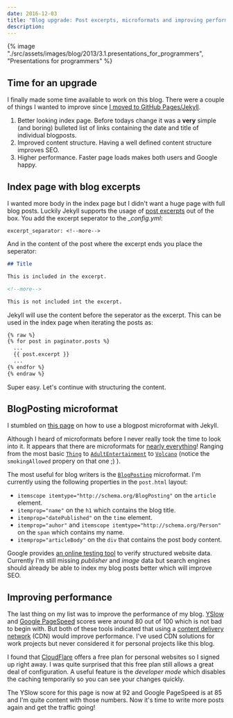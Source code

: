 ```yaml
---
date: 2016-12-03
title: "Blog upgrade: Post excerpts, microformats and improving performance"
description:
---
```


{% image "./src/assets/images/blog/2013/3.1.presentations_for_programmers", "Presentations for programmers" %}

## Time for an upgrade

I finally made some time available to work on this blog. There were a couple of things I wanted to improve since [I moved to GitHub Pages/Jekyll](/articles/moving-my-blog-i-love-github-and-markdown).

1. Better looking index page. Before todays change it was a __very__ simple (and boring) bulleted list of links containing the date and title of individual blogposts.
2. Improved content structure. Having a well defined content structure improves SEO. 
3. Higher performance. Faster page loads makes both users and Google happy. 

## Index page with blog excerpts

I wanted more body in the index page but I didn't want a huge page with full blog posts. 
Luckily Jekyll supports the usage of [post excerpts](https://jekyllrb.com/docs/posts/#post-excerpts) out of the box. You add the excerpt seperator to the __config.yml_: 

`excerpt_separator: <!--more-->`

And in the content of the post where the excerpt ends you place the seperator:

```markdown
## Title

This is included in the excerpt.

<!--more-->

This is not included int the excerpt.

```

Jekyll will use the content before the seperator as the excerpt. This can be used in the index page when iterating the posts as:

```markdown
{% raw %}
{% for post in paginator.posts %}
  ...
  {{ post.excerpt }}
  ...
{% endfor %}
{% endraw %}
```

Super easy. Let's continue with structuring the content.

## BlogPosting microformat

I stumbled on [this page](http://greyfocus.com/2015/05/schema.org-microformat-jekyll/) on how to use a blogpost microformat with Jekyll.

Although I heard of microformats before I never really took the time to look into it. It appears that there are microformats for [nearly everything](https://schema.org/docs/full.html)!
Ranging from the most basic [`Thing`](https://schema.org/Thing) to [`AdultEntertainment`](https://schema.org/AdultEntertainment) to [`Volcano`](https://schema.org/Volcano) (notice the `smokingAllowed` propery on that one ;) ).

The most useful for blog writers is the [`BlogPosting`](https://schema.org/BlogPosting) microformat. I'm currently using the following properties in the `post.html` layout:

- `itemscope itemtype="http://schema.org/BlogPosting"` on the `article` element.
- `itemprop="name"` on the `h1` which contains the blog title.
- `itemprop="datePublished"` on the `time` element.
- `itemprop="auhor"` and `itemscope itemtype="http://schema.org/Person"` on the `span` which contains my name.
- `itemprop="articleBody"` on the `div` that contains the post body content.

Google provides [an online testing tool](https://search.google.com/structured-data/testing-tool) to verify structured website data. 
Currently I'm still missing _publisher_ and _image_ data but search engines should already be able to index my blog posts better which will improve SEO.

## Improving performance

The last thing on my list was to improve the performance of my blog. [YSlow](http://yslow.org/) and [Google PageSpeed](https://developers.google.com/speed/pagespeed/insights/) scores were around 80 out of 100 which is not bad to begin with.
But both of these tools indicated that using a [content delivery network](https://en.wikipedia.org/wiki/Content_delivery_network) (CDN) would improve performance. I've used CDN solutions for work projects but never considered it for personal projects like this blog. 

I found that [CloudFlare](https://www.cloudflare.com/plans/) offers a free plan for personal websites so I signed up right away. I was quite surprised that this free plan still allows a great deal of configuration. A useful feature is the _developer mode_ which disables the caching temporarily so you can see your changes quickly.

The YSlow score for this page is now at 92 and Google PageSpeed is at 85 and I'm quite content with those numbers. Now it's time to write more posts again and get the traffic going! 